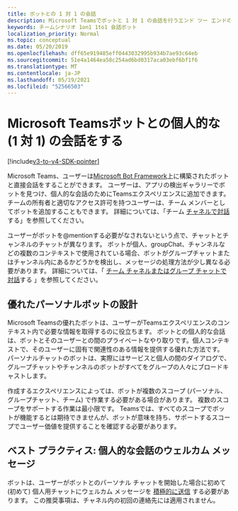 ```yaml
---
title: ボットとの 1 対 1 の会話
description: Microsoft Teamsでボットと 1 対 1 の会話を行うエンド ツー エンドのシナリオについて説明Microsoft Teams
keywords: チームシナリオ 1on1 1to1 会話ボット
localization_priority: Normal
ms.topic: conceptual
ms.date: 05/20/2019
ms.openlocfilehash: dff65e919485eff0443032995b934b7ae93c64eb
ms.sourcegitcommit: 51e4a1464ea58c254ad6bd0317aca03ebf6bf1f6
ms.translationtype: MT
ms.contentlocale: ja-JP
ms.lasthandoff: 05/19/2021
ms.locfileid: "52566503"
---
```

# <a name="have-a-personal-one-on-one-conversation-with-a-microsoft-teams-bot"></a>Microsoft Teamsボットとの個人的な (1 対 1) の会話をする

[!include[v3-to-v4-SDK-pointer](~/includes/v3-to-v4-pointer-bots.md)]

Microsoft Teams、ユーザーは[Microsoft Bot Framework](/azure/bot-service/?view=azure-bot-service-3.0&preserve-view=true)上に構築されたボットと直接会話をすることができます。 ユーザーは、アプリの検出ギャラリーでボットを見つけ、個人的な会話のためにTeamsエクスペリエンスに追加できます。 チームの所有者と適切なアクセス許可を持つユーザーは、チーム メンバーとしてボットを追加することもできます。 詳細については、「チーム [チャネルで対話](~/resources/bot-v3/bot-conversations/bots-conv-channel.md)する」を参照してください。

ユーザーがボットを@mentionする必要がなされないという点で、チャットとチャンネルのチャットが異なります。 ボットが個人、groupChat、チャンネルなどの複数のコンテキストで使用されている場合、ボットがグループチャットまたはチャンネル内にあるかどうかを検出し、メッセージの処理方法が少し異なる必要があります。 詳細については、「 [チーム チャネルまたはグループ チャットで対話](~/resources/bot-v3/bot-conversations/bots-conv-proactive.md)する 」を参照してください。

## <a name="designing-a-great-personal-bot"></a>優れたパーソナルボットの設計

Microsoft Teamsの優れたボットは、ユーザーがTeamsエクスペリエンスのコンテキスト内で必要な情報を取得するのに役立ちます。 ボットとの個人的な会話は、ボットとそのユーザーとの間のプライベートなやり取りです。個人コンテキストで、そのユーザーに固有で関連性のある情報を提供する優れた方法です。 パーソナルチャットのボットは、実際にはサービスと個人の間のダイアログで、グループチャットやチャンネルのボットがすべてをグループの人々にブロードキャストします。

作成するエクスペリエンスによっては、ボットが複数のスコープ (パーソナル、グループチャット、チーム) で作業する必要がある場合があります。 複数のスコープをサポートする作業は最小限です。 Teamsでは、すべてのスコープでボットが機能するとは期待できませんが、ボットが意味を持ち、サポートするスコープでユーザー価値を提供することを確認する必要があります。

## <a name="best-practice-welcome-messages-in-personal-conversations"></a>ベスト プラクティス: 個人的な会話のウェルカム メッセージ

ボットは、ユーザーがボットとのパーソナル チャットを開始した場合に初めて (初めて) 個人用チャットにウェルカム メッセージを [積極的に送信](~/resources/bot-v3/bot-conversations/bots-conv-proactive.md) する必要があります。 この推奨事項は、チャネル内の初回の連絡先には適用されません。
